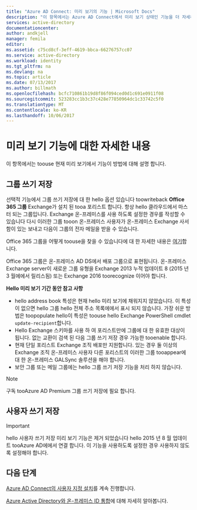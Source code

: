 ```yaml
---
title: "Azure AD Connect: 미리 보기의 기능 | Microsoft Docs"
description: "이 항목에서는 Azure AD Connect에서 미리 보기 상태인 기능을 더 자세하게 설명합니다."
services: active-directory
documentationcenter: 
author: andkjell
manager: femila
editor: 
ms.assetid: c75cd8cf-3eff-4619-bbca-66276757cc07
ms.service: active-directory
ms.workload: identity
ms.tgt_pltfrm: na
ms.devlang: na
ms.topic: article
ms.date: 07/13/2017
ms.author: billmath
ms.openlocfilehash: bcfc710861b19d8f86f094ced0d1c691e0911f08
ms.sourcegitcommit: 523283cc1b3c37c428e77850964dc1c33742c5f0
ms.translationtype: MT
ms.contentlocale: ko-KR
ms.lasthandoff: 10/06/2017
---
```

# <a name="more-details-about-features-in-preview"></a>미리 보기 기능에 대한 자세한 내용
이 항목에서는 toouse 현재 미리 보기에서 기능이 방법에 대해 설명 합니다.

## <a name="group-writeback"></a>그룹 쓰기 저장
선택적 기능에서 그룹 쓰기 저장에 대 한 hello 옵션 있습니다 toowriteback **Office 365 그룹** Exchange가 설치 된 tooa 포리스트 합니다. 항상 hello 클라우드에서 마스터 되는 그룹입니다. Exchange 온-프레미스를 사용 하도록 설정한 경우를 작성할 수 있습니다 다시 이러한 그룹 tooon 온-프레미스 사용자가 온-프레미스 Exchange 사서함이 있는 보내고 다음이 그룹의 전자 메일을 받을 수 있습니다.

Office 365 그룹을 어떻게 toouse을 찾을 수 있습니다에 대 한 자세한 내용은 [여기](http://aka.ms/O365g)합니다.

Office 365 그룹은 온-프레미스 AD DS에서 배포 그룹으로 표현됩니다. 온-프레미스 Exchange server이 새로운 그룹 유형을 Exchange 2013 누적 업데이트 8 (2015 년 3 월에에서 릴리스됨) 또는 Exchange 2016 toorecognize 이어야 합니다.

**Hello 미리 보기 기간 동안 참고 사항**

* hello address book 특성은 현재 hello 미리 보기에 채워지지 않았습니다. 이 특성이 없으면 hello 그룹 hello 전체 주소 목록에에서 표시 되지 않습니다. 가장 쉬운 방법은 toopopulate hello이 특성은 toouse hello Exchange PowerShell cmdlet `update-recipient`합니다.
* Hello Exchange 스키마를 사용 하 여 포리스트만에 그룹에 대 한 유효한 대상이 됩니다. 없는 교환이 검색 된 다음 그룹 쓰기 저장 경우 가능한 tooenable 합니다.
* 현재 단일 포리스트 Exchange 조직 배포만 지원합니다. 있는 경우 둘 이상의 Exchange 조직 온-프레미스 사용자 다른 포리스트의 이러한 그룹 tooappear에 대 한 온-프레미스 GALSync 솔루션을 해야 합니다.
* 보안 그룹 또는 메일 그룹에는 hello 그룹 쓰기 저장 기능을 처리 하지 않습니다.

> [!NOTE]
> 구독 tooAzure AD Premium 그룹 쓰기 저장에 필요 합니다.
> 
>

## <a name="user-writeback"></a>사용자 쓰기 저장
> [!IMPORTANT]
> hello 사용자 쓰기 저장 미리 보기 기능은 제거 되었습니다 hello 2015 년 8 월 업데이트 tooAzure AD에에서 연결 합니다. 이 기능을 사용하도록 설정한 경우 사용하지 않도록 설정해야 합니다.
>
>

## <a name="next-steps"></a>다음 단계
[Azure AD Connect의 사용자 지정 설치](active-directory-aadconnect-get-started-custom.md)를 계속 진행합니다.

[Azure Active Directory와 온-프레미스 ID 통합](active-directory-aadconnect.md)에 대해 자세히 알아봅니다.
